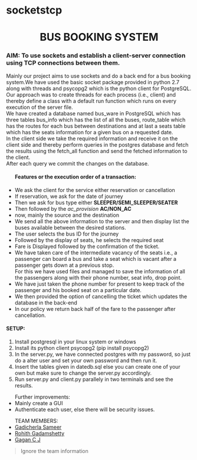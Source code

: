 # socketstcp
<h1 align="center">BUS BOOKING SYSTEM</h1>
<h3>AIM: To use sockets and establish a client-server connection using TCP connections between them.</h3>
<p>Mainly our project aims to use sockets and do a back end for a bus booking system.We have used the basic socket package provided in python 2.7 along with threads and psycopg2 which is the python client for PostgreSQL.<br>Our approach was to create threads for each process (i.e., client) and thereby define a class with a default run function which runs on every execution of the server file.<br>We have created a database named bus_ware in PostgreSQL which has three tables bus_info which has the list of all the buses, route_table which has the routes for each bus between destinations and at last a seats table which has the seats information for a given bus on a requested date.<br>In the client side we take the required information and receive it on the client side and thereby perform queries in the postgres database and fetch the results using the fetch_all function and send the fetched information to the client.<br>After each query we commit the changes on the database.</p>
<p>
	<ul><h4>Features or the execution order of a transaction:</h4>
	<li>We ask the client for the service either reservation or cancellation</li>
	<li>If reservation, we ask for the date of journey</li>
	<li>Then we ask for bus type either <b>SLEEPER/SEMI_SLEEPER/SEATER</b></li>
	<li>Then followed by the <em>ac_provision</em> <b>AC/NON_AC</b></li>
	<li>now, mainly the source and the destination</li>
	<li>We send all the above information to the server and then display list the buses available between the desired stations.</li>
	<li>The user selects the bus ID for the journey</li>
	<li>Followed by the display of seats, he selects the required seat</li>
	<li>Fare is Displayed followed by the confirmation of the ticket.</li>
	<li>We have taken care of the intermediate vacancy of the seats i.e., a passenger can board a bus and take a seat which is vacant after a passenger gets down at a previous stop.<br>For this we have used files and managed to save the information of all the passengers along with their phone number, seat info, drop point.</li>
	<li>We have just taken the phone number for present to keep track of the passenger and his booked seat on a particular date.</li>
	<li>We then provided the option of cancelling the ticket which updates the database in the back-end</li>
	<li>In our policy we return back half of the fare to the passenger after cancellation.</li>
	</ul>
</p>


<p><h4>SETUP:</h4><ol>
	<li>Install postgresql in your linux system or windows</li>
	<li>Install its python client psycopg2 (pip install psycopg2)</li>
<li>In the server.py, we have connected postgres with my password, so just do a alter user and set your own password and then run it.</li>
<li>Insert the tables given in datedb.sql else you can create one of your own but make sure to change the server.py accordingly.</li>
	<li>Run server.py and client.py parallely in two terminals and see the results.</li>
</ol></p>
<ul>Further improvements:
	<li>Mainly create a GUI</li>
	<li>Authenticate each user, else there will be security issues.</li>
</ul>
<ul>TEAM MEMBERS:
	<li><a href="https://www.linkedin.com/in/sameerg07/">Gadicherla Sameer</a></li>
	<li><a href="http://www.google.com/profiles/107164665008178006276">Rohith Gadamshetty</a></li>
	<li><a href="https://www.linkedin.com/in/gaganjchandra-29011998/">Gagan C J</a></li>
</ul>

> Ignore the team information
